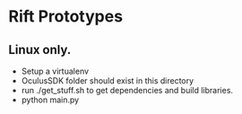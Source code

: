 Rift Prototypes
===============

Linux only.
-----------

* Setup a virtualenv
* OculusSDK folder should exist in this directory
* run ./get_stuff.sh to get dependencies and build libraries.
* python main.py


